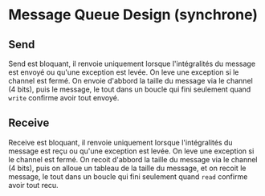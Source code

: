 # Message Queue Design (synchrone)

## Send

Send est bloquant, il renvoie uniquement lorsque l'intégralités du message est envoyé ou qu'une exception est levée.
On leve une exception si le channel est fermé.
On envoie d'abbord la taille du message via le channel (4 bits),
puis le message, le tout dans un boucle qui fini seulement quand `write` confirme avoir tout envoyé.


## Receive

Receive est bloquant, il renvoie uniquement lorsque l'intégralités du message est reçu ou qu'une exception est levée.
On leve une exception si le channel est fermé.
On recoit d'abbord la taille du message via le channel (4 bits),
puis on alloue un tableau de la taille du message,
et on recoit le message, le tout dans un boucle qui fini seulement quand `read` confirme avoir tout recu.


